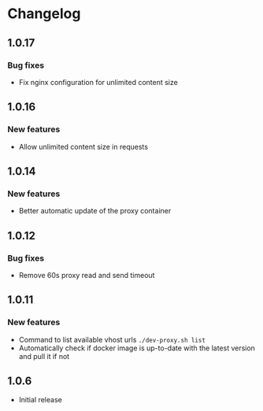 # Changelog

## 1.0.17
### Bug fixes
- Fix nginx configuration for unlimited content size

## 1.0.16
### New features
- Allow unlimited content size in requests

## 1.0.14
### New features
- Better automatic update of the proxy container

## 1.0.12
### Bug fixes
- Remove 60s proxy read and send timeout

## 1.0.11
### New features
- Command to list available vhost urls `./dev-proxy.sh list`
- Automatically check if docker image is up-to-date with the latest version and pull it if not

## 1.0.6
 - Initial release
